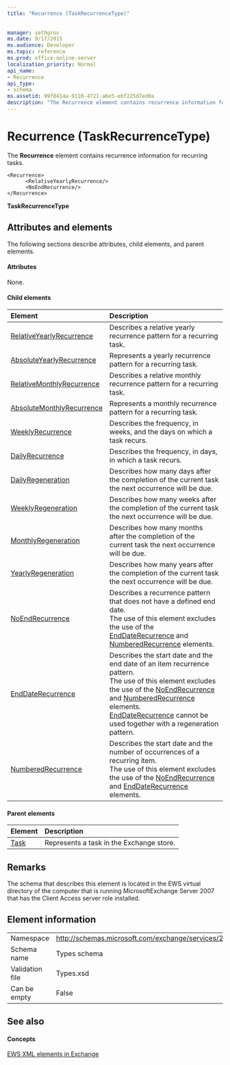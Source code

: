 ```yaml
---
title: "Recurrence (TaskRecurrenceType)"
 
 
manager: sethgros
ms.date: 9/17/2015
ms.audience: Developer
ms.topic: reference
ms.prod: office-online-server
localization_priority: Normal
api_name:
- Recurrence
api_type:
- schema
ms.assetid: 99f8414a-9110-4721-a6e5-ebf225d7ed0a
description: "The Recurrence element contains recurrence information for recurring tasks."
---
```


# Recurrence (TaskRecurrenceType)

The **Recurrence** element contains recurrence information for recurring tasks. 
  
```
<Recurrence>
      <RelativeYearlyRecurrence/>
      <NoEndRecurrence/>
</Recurrence>
```

 **TaskRecurrenceType**
## Attributes and elements

The following sections describe attributes, child elements, and parent elements.
  
#### Attributes

None.
  
#### Child elements

|**Element**|**Description**|
|:-----|:-----|
|[RelativeYearlyRecurrence](relativeyearlyrecurrence.md) <br/> |Describes a relative yearly recurrence pattern for a recurring task.  <br/> |
|[AbsoluteYearlyRecurrence](absoluteyearlyrecurrence.md) <br/> |Represents a yearly recurrence pattern for a recurring task.  <br/> |
|[RelativeMonthlyRecurrence](relativemonthlyrecurrence.md) <br/> |Describes a relative monthly recurrence pattern for a recurring task.  <br/> |
|[AbsoluteMonthlyRecurrence](absolutemonthlyrecurrence.md) <br/> |Represents a monthly recurrence pattern for a recurring task.  <br/> |
|[WeeklyRecurrence](weeklyrecurrence.md) <br/> |Describes the frequency, in weeks, and the days on which a task recurs.  <br/> |
|[DailyRecurrence](dailyrecurrence.md) <br/> |Describes the frequency, in days, in which a task recurs.  <br/> |
|[DailyRegeneration](dailyregeneration.md) <br/> |Describes how many days after the completion of the current task the next occurrence will be due.  <br/> |
|[WeeklyRegeneration](weeklyregeneration.md) <br/> |Describes how many weeks after the completion of the current task the next occurrence will be due.  <br/> |
|[MonthlyRegeneration](monthlyregeneration.md) <br/> |Describes how many months after the completion of the current task the next occurrence will be due.  <br/> |
|[YearlyRegeneration](yearlyregeneration.md) <br/> |Describes how many years after the completion of the current task the next occurrence will be due.  <br/> |
|[NoEndRecurrence](noendrecurrence.md) <br/> |Describes a recurrence pattern that does not have a defined end date.  <br/> The use of this element excludes the use of the [EndDateRecurrence](enddaterecurrence.md) and [NumberedRecurrence](numberedrecurrence.md) elements.  <br/> |
|[EndDateRecurrence](enddaterecurrence.md) <br/> |Describes the start date and the end date of an item recurrence pattern.  <br/> The use of this element excludes the use of the [NoEndRecurrence](noendrecurrence.md) and [NumberedRecurrence](numberedrecurrence.md) elements.  <br/> [EndDateRecurrence](enddaterecurrence.md) cannot be used together with a regeneration pattern.  <br/> |
|[NumberedRecurrence](numberedrecurrence.md) <br/> |Describes the start date and the number of occurrences of a recurring item.  <br/> The use of this element excludes the use of the [NoEndRecurrence](noendrecurrence.md) and [EndDateRecurrence](enddaterecurrence.md) elements.  <br/> |
   
#### Parent elements

|**Element**|**Description**|
|:-----|:-----|
|[Task](task.md) <br/> |Represents a task in the Exchange store.  <br/> |
   
## Remarks

The schema that describes this element is located in the EWS virtual directory of the computer that is running MicrosoftExchange Server 2007 that has the Client Access server role installed.
  
## Element information

|||
|:-----|:-----|
|Namespace  <br/> |http://schemas.microsoft.com/exchange/services/2006/types  <br/> |
|Schema name  <br/> |Types schema  <br/> |
|Validation file  <br/> |Types.xsd  <br/> |
|Can be empty  <br/> |False  <br/> |
   
## See also

#### Concepts

[EWS XML elements in Exchange](ews-xml-elements-in-exchange.md)

